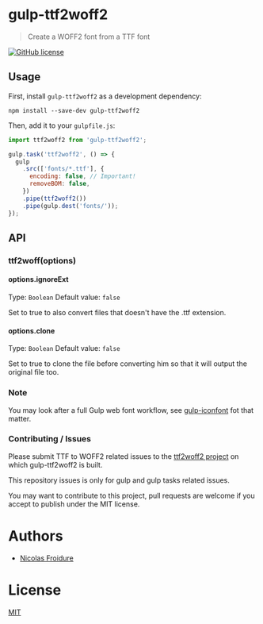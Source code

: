 [//]: # ( )
[//]: # (This file is automatically generated by a `metapak`)
[//]: # (module. Do not change it  except between the)
[//]: # (`content:start/end` flags, your changes would)
[//]: # (be overridden.)
[//]: # ( )
# gulp-ttf2woff2
> Create a WOFF2 font from a TTF font

[![GitHub license](https://img.shields.io/badge/license-MIT-blue.svg)](https://github.com/nfroidure/gulp-ttf2woff2/blob/main/LICENSE)


[//]: # (::contents:start)

## Usage

First, install `gulp-ttf2woff2` as a development dependency:

```shell
npm install --save-dev gulp-ttf2woff2
```

Then, add it to your `gulpfile.js`:

```javascript
import ttf2woff2 from 'gulp-ttf2woff2';

gulp.task('ttf2woff2', () => {
  gulp
    .src(['fonts/*.ttf'], {
      encoding: false, // Important!
      removeBOM: false,
    })
    .pipe(ttf2woff2())
    .pipe(gulp.dest('fonts/'));
});
```

## API

### ttf2woff(options)

#### options.ignoreExt

Type: `Boolean` Default value: `false`

Set to true to also convert files that doesn't have the .ttf extension.

#### options.clone

Type: `Boolean` Default value: `false`

Set to true to clone the file before converting him so that it will output the
original file too.

### Note

You may look after a full Gulp web font workflow, see
[gulp-iconfont](https://github.com/nfroidure/gulp-iconfont) fot that matter.

### Contributing / Issues

Please submit TTF to WOFF2 related issues to the
[ttf2woff2 project](https://github.com/nfroidure/ttf2woff2) on which
gulp-ttf2woff2 is built.

This repository issues is only for gulp and gulp tasks related issues.

You may want to contribute to this project, pull requests are welcome if you
accept to publish under the MIT license.

[//]: # (::contents:end)

# Authors
- [Nicolas Froidure](http://insertafter.com/en/index.html)

# License
[MIT](https://github.com/nfroidure/gulp-ttf2woff2/blob/main/LICENSE)
